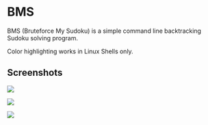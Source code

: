 # BMS
BMS (Bruteforce My Sudoku) is a simple command line backtracking Sudoku solving program.

Color highlighting works in Linux Shells only.



## Screenshots

![](/home/felix/felix/BMS/Menu.png)

![](/home/felix/felix/BMS/Unsolved.png)

![](/home/felix/felix/BMS/Solved.png)
